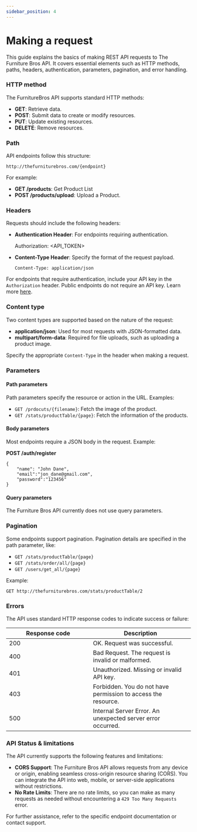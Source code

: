 ```yaml
---
sidebar_position: 4
---
```


# Making a request

This guide explains the basics of making REST API requests to The Furniture Bros API. It covers essential elements such as HTTP methods, paths, headers, authentication, parameters, pagination, and error handling.

### HTTP method

The FurnitureBros API supports standard HTTP methods:

- **GET**: Retrieve data.
- **POST**: Submit data to create or modify resources.
- **PUT**: Update existing resources.
- **DELETE**: Remove resources.

### Path

API endpoints follow this structure:

```
http://thefurniturebros.com/{endpoint}
```

For example:

- **GET /products**: Get Product List
- **POST /products/upload**: Upload a Product.

### Headers

Requests should include the following headers:

- **Authentication Header**: For endpoints requiring authentication.

  Authorization: &#x3C;API_TOKEN>

- **Content-Type Header**: Specify the format of the request payload.

  ```
  Content-Type: application/json
  ```

For endpoints that require authentication, include your API key in the `Authorization` header. Public endpoints do not require an API key. Learn more [here](authentication.md).

### Content type

Two content types are supported based on the nature of the request:

- **application/json**: Used for most requests with JSON-formatted data.
- **multipart/form-data**: Required for file uploads, such as uploading a product image.

Specify the appropriate `Content-Type` in the header when making a request.

### Parameters

#### Path parameters

Path parameters specify the resource or action in the URL. Examples:

- `GET /prdocuts/{filename}`: Fetch the image of the product.
- `GET /stats/productTable/{page}`: Fetch the information of the products.

#### Body parameters

Most endpoints require a JSON body in the request. Example:

**POST /auth/register**

```
{
    "name": "John Dane",
    "email":"jon_dane@gmail.com",
    "password":"123456"
}
```

#### Query parameters

The Furniture Bros API currently does not use query parameters.

### Pagination

Some endpoints support pagination. Pagination details are specified in the path parameter, like:

- `GET /stats/productTable/{page}`
- `GET /stats/order/all/{page}`
- `GET /users/get_all/{page}`

Example:

```
GET http://thefurniturebros.com/stats/productTable/2
```

### Errors

The API uses standard HTTP response codes to indicate success or failure:

<table><thead><tr><th width="213">Response code</th><th>Description</th></tr></thead><tbody><tr><td>200</td><td>OK. Request was successful.</td></tr><tr><td>400</td><td>Bad Request. The request is invalid or malformed.</td></tr><tr><td>401</td><td>Unauthorized. Missing or invalid API key.</td></tr><tr><td>403</td><td>Forbidden. You do not have permission to access the resource.</td></tr><tr><td>500</td><td>Internal Server Error. An unexpected server error occurred.</td></tr></tbody></table>

### API Status & limitations

The API currently supports the following features and limitations:

- **CORS Support**: The Furniture Bros API allows requests from any device or origin, enabling seamless cross-origin resource sharing (CORS). You can integrate the API into web, mobile, or server-side applications without restrictions.
- **No Rate Limits**: There are no rate limits, so you can make as many requests as needed without encountering a `429 Too Many Requests` error.

For further assistance, refer to the specific endpoint documentation or contact support.
